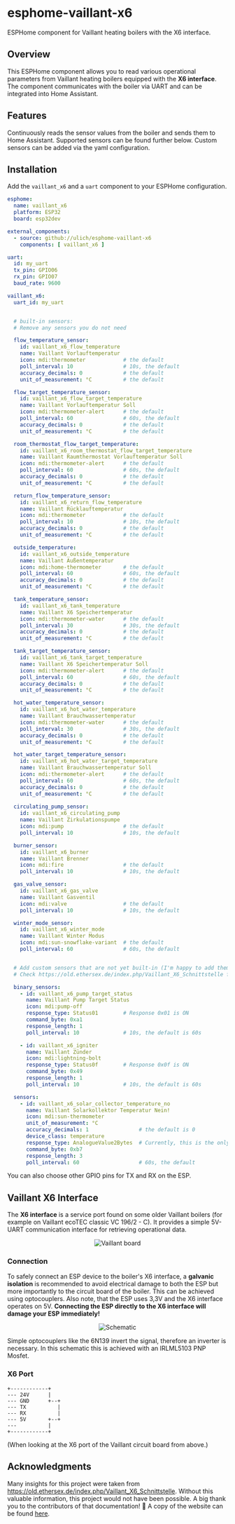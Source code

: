 # esphome-vaillant-x6  

ESPHome component for Vaillant heating boilers with the X6 interface.  


## Overview  

This ESPHome component allows you to read various operational parameters from Vaillant heating boilers equipped with the **X6 interface**. The component communicates with the boiler via UART and can be integrated into Home Assistant.  


## Features  

Continuously reads the sensor values from the boiler and sends them to Home Assistant.
Supported sensors can be found further below. Custom sensors can be added via the yaml configuration.


## Installation  

Add the `vaillant_x6` and a `uart` component to your ESPHome configuration.

```yaml
esphome:
  name: vaillant_x6
  platform: ESP32
  board: esp32dev

external_components:
  - source: github://ulich/esphome-vaillant-x6
    components: [ vaillant_x6 ]

uart:
  id: my_uart
  tx_pin: GPIO06
  rx_pin: GPIO07
  baud_rate: 9600

vaillant_x6:
  uart_id: my_uart


  # built-in sensors:
  # Remove any sensors you do not need

  flow_temperature_sensor:
    id: vaillant_x6_flow_temperature
    name: Vaillant Vorlauftemperatur
    icon: mdi:thermometer            # the default
    poll_interval: 10                # 10s, the default
    accuracy_decimals: 0             # the default
    unit_of_measurement: °C          # the default

  flow_target_temperature_sensor:
    id: vaillant_x6_flow_target_temperature
    name: Vaillant Vorlauftemperatur Soll
    icon: mdi:thermometer-alert      # the default
    poll_interval: 60                # 60s, the default
    accuracy_decimals: 0             # the default
    unit_of_measurement: °C          # the default

  room_thermostat_flow_target_temperature:
    id: vaillant_x6_room_thermostat_flow_target_temperature
    name: Vaillant Raumthermostat Vorlauftemperatur Soll
    icon: mdi:thermometer-alert      # the default
    poll_interval: 60                # 60s, the default
    accuracy_decimals: 0             # the default
    unit_of_measurement: °C          # the default

  return_flow_temperature_sensor:
    id: vaillant_x6_return_flow_temperature
    name: Vaillant Rücklauftemperatur
    icon: mdi:thermometer            # the default
    poll_interval: 10                # 10s, the default
    accuracy_decimals: 0             # the default
    unit_of_measurement: °C          # the default

  outside_temperature:
    id: vaillant_x6_outside_temperature
    name: Vaillant Außentemperatur
    icon: mdi:home-thermometer       # the default
    poll_interval: 60                # 60s, the default
    accuracy_decimals: 0             # the default
    unit_of_measurement: °C          # the default

  tank_temperature_sensor:
    id: vaillant_x6_tank_temperature
    name: Vaillant X6 Speichertemperatur
    icon: mdi:thermometer-water      # the default
    poll_interval: 30                # 30s, the default
    accuracy_decimals: 0             # the default
    unit_of_measurement: °C          # the default

  tank_target_temperature_sensor:
    id: vaillant_x6_tank_target_temperature
    name: Vaillant X6 Speichertemperatur Soll
    icon: mdi:thermometer-alert      # the default
    poll_interval: 60                # 60s, the default
    accuracy_decimals: 0             # the default
    unit_of_measurement: °C          # the default

  hot_water_temperature_sensor:
    id: vaillant_x6_hot_water_temperature
    name: Vaillant Brauchwassertemperatur
    icon: mdi:thermometer-water      # the default
    poll_interval: 30                # 30s, the default
    accuracy_decimals: 0             # the default
    unit_of_measurement: °C          # the default

  hot_water_target_temperature_sensor:
    id: vaillant_x6_hot_water_target_temperature
    name: Vaillant Brauchwassertemperatur Soll
    icon: mdi:thermometer-alert      # the default
    poll_interval: 60                # 60s, the default
    accuracy_decimals: 0             # the default
    unit_of_measurement: °C          # the default
    
  circulating_pump_sensor:
    id: vaillant_x6_circulating_pump
    name: Vaillant Zirkulationspumpe
    icon: mdi:pump                   # the default
    poll_interval: 10                # 10s, the default

  burner_sensor:
    id: vaillant_x6_burner
    name: Vaillant Brenner
    icon: mdi:fire                   # the default
    poll_interval: 10                # 10s, the default

  gas_valve_sensor:
    id: vaillant_x6_gas_valve
    name: Vaillant Gasventil
    icon: mdi:valve                  # the default
    poll_interval: 10                # 10s, the default

  winter_mode_sensor:
    id: vaillant_x6_winter_mode
    name: Vaillant Winter Modus
    icon: mdi:sun-snowflake-variant  # the default
    poll_interval: 60                # 60s, the default


  # Add custom sensors that are not yet built-in (I'm happy to add them, just create an issue or PR).
  # Check https://old.ethersex.de/index.php/Vaillant_X6_Schnittstelle for possible commands

  binary_sensors:
    - id: vaillant_x6_pump_target_status
      name: Vaillant Pump Target Status
      icon: mdi:pump-off
      response_type: Status01        # Response 0x01 is ON
      command_byte: 0xa1
      response_length: 1
      poll_interval: 10              # 10s, the default is 60s

    - id: vaillant_x6_igniter
      name: Vaillant Zünder
      icon: mdi:lightning-bolt
      response_type: Status0f        # Response 0x0f is ON
      command_byte: 0x49
      response_length: 1
      poll_interval: 10              # 10s, the default is 60s

  sensors:
    - id: vaillant_x6_solar_collector_temperature_no
      name: Vaillant Solarkollektor Temperatur Nein!
      icon: mdi:sun-thermometer
      unit_of_measurement: °C
      accuracy_decimals: 1                # the default is 0
      device_class: temperature
      response_type: AnalogueValue2Bytes  # Currently, this is the only allowed value. Can also be used with more than 2 response bytes, only the first 2 response bytes will be interpreted
      command_byte: 0xb7
      response_length: 3
      poll_interval: 60                   # 60s, the default
```

You can also choose other GPIO pins for TX and RX on the ESP.


## Vaillant X6 Interface  

The **X6 interface** is a service port found on some older Vaillant boilers (for example on Vaillant ecoTEC classic VC 196/2 - C). It provides a simple 5V-UART communication interface for retrieving operational data.

<p align="center">
  <img src="./doc/vaillant-board.jpg" alt="Vaillant board"/>
</p>


### Connection  

To safely connect an ESP device to the boiler's X6 interface, a **galvanic isolation** is recommended to avoid electrical damage to both the ESP but more importantly to the circuit board of the boiler. This can be achieved using optocouplers. Also note, that the ESP uses 3,3V and the X6 interface operates on 5V. **Connecting the ESP directly to the X6 interface will damage your ESP immediately!**

<p align="center">
  <img src="./doc/schematic.png" alt="Schematic"/>
</p>

Simple optocouplers like the 6N139 invert the signal, therefore an inverter is necessary. In this schematic this is achieved with an IRLML5103 PNP Mosfet.

### X6 Port

```
+------------+
--- 24V      |
--- GND      +--+
--- TX          |
--- RX          |
--- 5V       +--+
---          |
+------------+
```
(When looking at the X6 port of the Vaillant circuit board from above.)


## Acknowledgments

Many insights for this project were taken from https://old.ethersex.de/index.php/Vaillant_X6_Schnittstelle. Without this valuable information, this project would not have been possible. A big thank you to the contributors of that documentation! 🙌 A copy of the website can be found [here](./doc/Vaillant%20X6%20Schnittstelle%20–%20Ethersex_Wiki.pdf).
